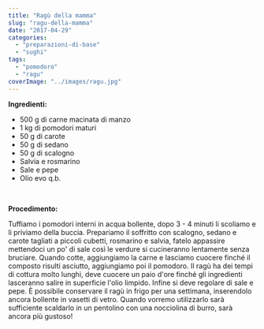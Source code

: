 ```yaml
---
title: "Ragù della mamma"
slug: "ragu-della-mamma"
date: "2017-04-29"
categories: 
  - "preparazioni-di-base"
  - "sughi"
tags: 
  - "pomodoro"
  - "ragu"
coverImage: "../images/ragu.jpg"
---
```


**Ingredienti:**

- 500 g di carne macinata di manzo
- 1 kg di pomodori maturi
- 50 g di carote
- 50 g di sedano
- 50 g di scalogno
- Salvia e rosmarino
- Sale e pepe
- Olio evo q.b.

 

**Procedimento:**

Tuffiamo i pomodori interni in acqua bollente, dopo 3 - 4 minuti li scoliamo e li priviamo della buccia. Prepariamo il soffritto con scalogno, sedano e carote tagliati a piccoli cubetti, rosmarino e salvia, fatelo appassire mettendoci un po' di sale così le verdure si cucineranno lentamente senza bruciare. Quando cotte, aggiungiamo la carne e lasciamo cuocere finché il composto risulti asciutto, aggiungiamo poi il pomodoro. Il ragù ha dei tempi di cottura molto lunghi, deve cuocere un paio d'ore finché gli ingredienti lasceranno salire in superficie l'olio limpido. Infine si deve regolare di sale e pepe. È possibile conservare il ragù in frigo per una settimana, inserendolo ancora bollente in vasetti di vetro. Quando vorremo utilizzarlo sarà sufficiente scaldarlo in un pentolino con una nocciolina di burro, sarà ancora più gustoso!

